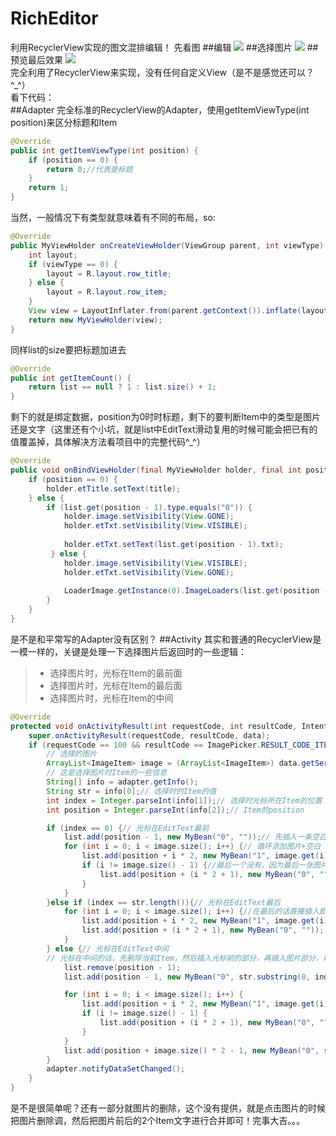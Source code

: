 # RichEditor
 
利用RecyclerView实现的图文混排编辑！
先看图
##编辑
![](image/ic_01.jpg)
##选择图片
![](image/ic_03.jpg)
##预览最后效果
![](image/ic_02.jpg)  
完全利用了RecyclerView来实现，没有任何自定义View（是不是感觉还可以？^_^）  
看下代码：  
##Adapter
完全标准的RecyclerView的Adapter，使用getItemViewType(int position)来区分标题和Item
  
```JAVA   
@Override
public int getItemViewType(int position) {
    if (position == 0) {
        return 0;//代表是标题
    }
    return 1;
}
```
当然，一般情况下有类型就意味着有不同的布局，so:
  
```JAVA   
@Override
public MyViewHolder onCreateViewHolder(ViewGroup parent, int viewType) {
    int layout;
    if (viewType == 0) {
        layout = R.layout.row_title;
    } else {
        layout = R.layout.row_item;
    }
    View view = LayoutInflater.from(parent.getContext()).inflate(layout, parent, false);
    return new MyViewHolder(view);
}
```
同样list的size要把标题加进去
```JAVA
@Override
public int getItemCount() {
    return list == null ? 1 : list.size() + 1;
}
```
剩下的就是绑定数据，position为0时时标题，剩下的要判断Item中的类型是图片还是文字（这里还有个小坑，就是list中EditText滑动复用的时候可能会把已有的值覆盖掉，具体解决方法看项目中的完整代码^_^）

```JAVA
@Override
public void onBindViewHolder(final MyViewHolder holder, final int position) {
    if (position == 0) {
        holder.etTitle.setText(title); 
    } else {
        if (list.get(position - 1).type.equals("0")) {
            holder.image.setVisibility(View.GONE);
            holder.etTxt.setVisibility(View.VISIBLE);
            
            holder.etTxt.setText(list.get(position - 1).txt);
         } else {
            holder.image.setVisibility(View.VISIBLE);
            holder.etTxt.setVisibility(View.GONE);
            
            LoaderImage.getInstance(0).ImageLoaders(list.get(position - 1).txt, holder.image);
        }
    }
}
```
是不是和平常写的Adapter没有区别？
##Activity
其实和普通的RecyclerView是一模一样的，关键是处理一下选择图片后返回时的一些逻辑：
>- 选择图片时，光标在Item的最前面
>- 选择图片时，光标在Item的最后面
>- 选择图片时，光标在Item的中间

```JAVA
@Override
protected void onActivityResult(int requestCode, int resultCode, Intent data) {
    super.onActivityResult(requestCode, resultCode, data);
    if (requestCode == 100 && resultCode == ImagePicker.RESULT_CODE_ITEMS && data != null) {
        // 选择的图片
        ArrayList<ImageItem> image = (ArrayList<ImageItem>) data.getSerializableExtra(ImagePicker.EXTRA_RESULT_ITEMS);
        // 这是选择图片时Item的一些信息
        String[] info = adapter.getInfo();
        String str = info[0];// 选择时的Item的值
        int index = Integer.parseInt(info[1]);// 选择时光标所在Item的位置
        int position = Integer.parseInt(info[2]);// Item的position

        if (index == 0) {// 光标在EditText最前
            list.add(position - 1, new MyBean("0", ""));// 先插入一条空白在图片的前面方便在图片前面再添加
            for (int i = 0; i < image.size(); i++) {// 循环添加图片+空白
                list.add(position + i * 2, new MyBean("1", image.get(i).path));
                if (i != image.size() - 1) {//最后一个没有，因为最后一张图片后面是插入之前的Item文字
                    list.add(position + (i * 2 + 1), new MyBean("0", ""));
                }
            }
        }else if (index == str.length()){// 光标在EditText最后
            for (int i = 0; i < image.size(); i++) {//在最后的话直接插入即可
                list.add(position + i * 2, new MyBean("1", image.get(i).path));
                list.add(position + (i * 2 + 1), new MyBean("0", ""));
            }
        } else {// 光标在EditText中间
        // 光标在中间的话，先删除当前Item，然后插入光标前的部分，再插入图片部分，再插入光标后的部分
            list.remove(position - 1);
            list.add(position - 1, new MyBean("0", str.substring(0, index)));

            for (int i = 0; i < image.size(); i++) {
                list.add(position + i * 2, new MyBean("1", image.get(i).path));
                if (i != image.size() - 1) {
                    list.add(position + (i * 2 + 1), new MyBean("0", ""));
                }
            }
            list.add(position + image.size() * 2 - 1, new MyBean("0", str.substring(index, str.length())));
        }
        adapter.notifyDataSetChanged();
    }
}
```
是不是很简单呢？还有一部分就图片的删除，这个没有提供，就是点击图片的时候把图片删除调，然后把图片前后的2个Item文字进行合并即可！完事大吉。。。